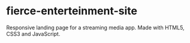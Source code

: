 # fierce-enterteinment-site
Responsive landing page for a streaming media app. Made with HTML5, CSS3 and JavaScript.
